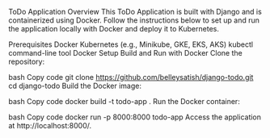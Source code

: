 ToDo Application
Overview
This ToDo Application is built with Django and is containerized using Docker. Follow the instructions below to set up and run the application locally with Docker and deploy it to Kubernetes.

Prerequisites
Docker
Kubernetes (e.g., Minikube, GKE, EKS, AKS)
kubectl command-line tool
Docker Setup
Build and Run with Docker
Clone the repository:

bash
Copy code
git clone https://github.com/belleysatish/django-todo.git
cd django-todo
Build the Docker image:

bash
Copy code
docker build -t todo-app .
Run the Docker container:

bash
Copy code
docker run -p 8000:8000 todo-app
Access the application at http://localhost:8000/.
